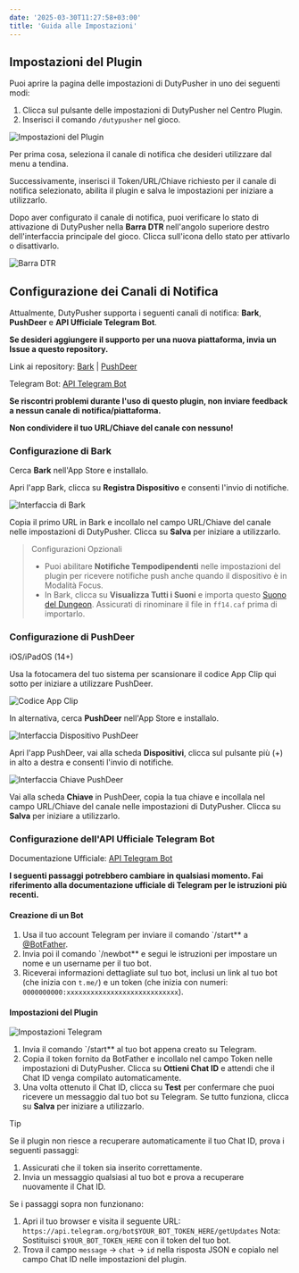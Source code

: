 ```yaml
---
date: '2025-03-30T11:27:58+03:00'
title: 'Guida alle Impostazioni'
---
```


## Impostazioni del Plugin

Puoi aprire la pagina delle impostazioni di DutyPusher in uno dei seguenti modi:

1. Clicca sul pulsante delle impostazioni di DutyPusher nel Centro Plugin.
2. Inserisci il comando `/dutypusher` nel gioco.

![Impostazioni del Plugin](https://github.com/MorCherlf/FFXIVDutyPusher/blob/master/Resources/img/settings-it.png?raw=true)

Per prima cosa, seleziona il canale di notifica che desideri utilizzare dal menu a tendina.

Successivamente, inserisci il Token/URL/Chiave richiesto per il canale di notifica selezionato, abilita il plugin e salva le impostazioni per iniziare a utilizzarlo.

Dopo aver configurato il canale di notifica, puoi verificare lo stato di attivazione di DutyPusher nella **Barra DTR** nell'angolo superiore destro dell'interfaccia principale del gioco. Clicca sull'icona dello stato per attivarlo o disattivarlo.

![Barra DTR](https://github.com/MorCherlf/FFXIVDutyPusher/blob/master/Resources/img/dtrbar-it.png?raw=true)

## Configurazione dei Canali di Notifica

Attualmente, DutyPusher supporta i seguenti canali di notifica: **Bark**, **PushDeer** e **API Ufficiale Telegram Bot**.

**Se desideri aggiungere il supporto per una nuova piattaforma, invia un Issue a questo repository.**

Link ai repository: [Bark](https://github.com/Finb/Bark) | [PushDeer](https://github.com/easychen/pushdeer)

Telegram Bot: [API Telegram Bot](https://core.telegram.org/bots/api)

**Se riscontri problemi durante l'uso di questo plugin, non inviare feedback a nessun canale di notifica/piattaforma.**

**Non condividere il tuo URL/Chiave del canale con nessuno!**

### Configurazione di Bark

Cerca **Bark** nell'App Store e installalo.

Apri l'app Bark, clicca su **Registra Dispositivo** e consenti l'invio di notifiche.

![Interfaccia di Bark](https://github.com/MorCherlf/FFXIVDutyPusher/blob/master/Resources/img/bark-en.jpg?raw=true)

Copia il primo URL in Bark e incollalo nel campo URL/Chiave del canale nelle impostazioni di DutyPusher. Clicca su **Salva** per iniziare a utilizzarlo.

> Configurazioni Opzionali
>
> - Puoi abilitare **Notifiche Tempodipendenti** nelle impostazioni del plugin per ricevere notifiche push anche quando il dispositivo è in Modalità Focus.
> - In Bark, clicca su **Visualizza Tutti i Suoni** e importa questo [Suono del Dungeon](https://github.com/MorCherlf/FFXIVDutyPusher/raw/master/Resources/ff14.caf). Assicurati di rinominare il file in `ff14.caf` prima di importarlo.

### Configurazione di PushDeer

iOS/iPadOS (14+)

Usa la fotocamera del tuo sistema per scansionare il codice App Clip qui sotto per iniziare a utilizzare PushDeer.

![Codice App Clip](https://github.com/easychen/pushdeer/raw/main/doc/image/clipcode.png)

In alternativa, cerca **PushDeer** nell'App Store e installalo.

![Interfaccia Dispositivo PushDeer](https://github.com/MorCherlf/FFXIVDutyPusher/blob/master/Resources/img/pushdeer-device-en.png?raw=true)

Apri l'app PushDeer, vai alla scheda **Dispositivi**, clicca sul pulsante più (+) in alto a destra e consenti l'invio di notifiche.

![Interfaccia Chiave PushDeer](https://github.com/MorCherlf/FFXIVDutyPusher/blob/master/Resources/img/pushdeer-key-en.jpg?raw=true)

Vai alla scheda **Chiave** in PushDeer, copia la tua chiave e incollala nel campo URL/Chiave del canale nelle impostazioni di DutyPusher. Clicca su **Salva** per iniziare a utilizzarlo.

### Configurazione dell'API Ufficiale Telegram Bot

Documentazione Ufficiale: [API Telegram Bot](https://core.telegram.org/bots#how-do-i-create-a-bot)

**I seguenti passaggi potrebbero cambiare in qualsiasi momento. Fai riferimento alla documentazione ufficiale di Telegram per le istruzioni più recenti.**

#### Creazione di un Bot

1. Usa il tuo account Telegram per inviare il comando `/start** a [@BotFather](https://t.me/botfather).
2. Invia poi il comando `/newbot** e segui le istruzioni per impostare un nome e un username per il tuo bot.
3. Riceverai informazioni dettagliate sul tuo bot, inclusi un link al tuo bot (che inizia con `t.me/`) e un token (che inizia con numeri: `0000000000:xxxxxxxxxxxxxxxxxxxxxxxxxxxx`).

#### Impostazioni del Plugin

![Impostazioni Telegram](https://github.com/MorCherlf/FFXIVDutyPusher/blob/master/Resources/img/settings-it-telegram.png?raw=true)

1. Invia il comando `/start** al tuo bot appena creato su Telegram.
2. Copia il token fornito da BotFather e incollalo nel campo Token nelle impostazioni di DutyPusher. Clicca su **Ottieni Chat ID** e attendi che il Chat ID venga compilato automaticamente.
3. Una volta ottenuto il Chat ID, clicca su **Test** per confermare che puoi ricevere un messaggio dal tuo bot su Telegram. Se tutto funziona, clicca su **Salva** per iniziare a utilizzarlo.

> [!TIP]
>
> Se il plugin non riesce a recuperare automaticamente il tuo Chat ID, prova i seguenti passaggi:
>
> 1. Assicurati che il token sia inserito correttamente.
> 2. Invia un messaggio qualsiasi al tuo bot e prova a recuperare nuovamente il Chat ID.
>
> Se i passaggi sopra non funzionano:
>
> 1. Apri il tuo browser e visita il seguente URL:
>    `https://api.telegram.org/bot$YOUR_BOT_TOKEN_HERE/getUpdates`
>    Nota: Sostituisci `$YOUR_BOT_TOKEN_HERE` con il token del tuo bot.
> 2. Trova il campo `message` -> `chat` -> `id` nella risposta JSON e copialo nel campo Chat ID nelle impostazioni del plugin.